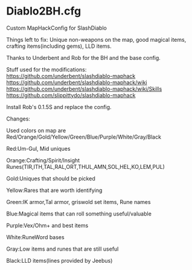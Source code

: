# Diablo2BH.cfg
Custom MapHackConfig for SlashDiablo

Things left to fix: Unique non-weapons on the map, good magical items, crafting items(including gems), LLD items.

Thanks to Underbent and Rob for the BH and the base config.

Stuff used for the modifications:  
https://github.com/underbent/slashdiablo-maphack  
https://github.com/underbent/slashdiablo-maphack/wiki   
https://github.com/underbent/slashdiablo-maphack/wiki/Skills  
https://github.com/slippittydo/slashdiablo-maphack  

Install Rob's 0.1.5S and replace the config.

Changes:

Used colors on map are Red/Orange/Gold/Yellow/Green/Blue/Purple/White/Gray/Black

Red:Um-Gul, Mid uniques

Orange:Crafting/Spirit/Insight Runes(TIR,ITH,TAL,RAL,ORT,THUL,AMN,SOL,HEL,KO,LEM,PUL)

Gold:Uniques that should be picked

Yellow:Rares that are worth identifying

Green:IK armor,Tal armor, griswold set items, Rune names

Blue:Magical items that can roll something useful/valuable

Purple:Vex/Ohm+ and best items

White:RuneWord bases

Gray:Low items and runes that are still useful

Black:LLD items(lines provided by Jeebus)
